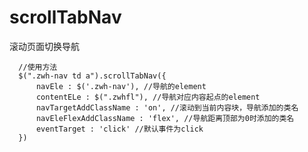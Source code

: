 # scrollTabNav
滚动页面切换导航

      //使用方法
      $(".zwh-nav td a").scrollTabNav({
          navEle : $('.zwh-nav'), //导航的element
          contentELe : $(".zwhfl"), //导航对应内容起点的element
          navTargetAddClassName : 'on', //滚动到当前内容块，导航添加的类名
          navEleFlexAddClassName : 'flex', //导航距离顶部为0时添加的类名
          eventTarget : 'click' //默认事件为click
      })
